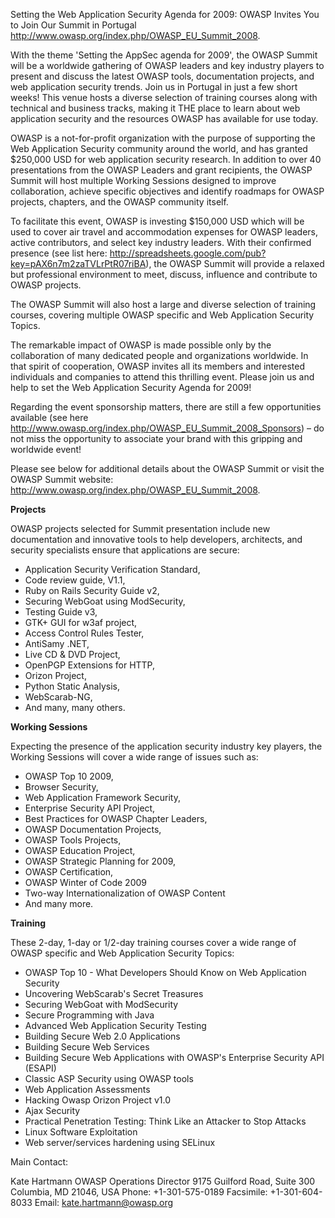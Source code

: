 Setting the Web Application Security Agenda for 2009: OWASP Invites You
to Join Our Summit in Portugal
<http://www.owasp.org/index.php/OWASP_EU_Summit_2008>.

With the theme 'Setting the AppSec agenda for 2009', the OWASP Summit
will be a worldwide gathering of OWASP leaders and key industry players
to present and discuss the latest OWASP tools, documentation projects,
and web application security trends. Join us in Portugal in just a few
short weeks\! This venue hosts a diverse selection of training courses
along with technical and business tracks, making it THE place to learn
about web application security and the resources OWASP has available for
use today.

OWASP is a not-for-profit organization with the purpose of supporting
the Web Application Security community around the world, and has granted
$250,000 USD for web application security research. In addition to over
40 presentations from the OWASP Leaders and grant recipients, the OWASP
Summit will host multiple Working Sessions designed to improve
collaboration, achieve specific objectives and identify roadmaps for
OWASP projects, chapters, and the OWASP community itself.

To facilitate this event, OWASP is investing $150,000 USD which will be
used to cover air travel and accommodation expenses for OWASP leaders,
active contributors, and select key industry leaders. With their
confirmed presence (see list here:
<http://spreadsheets.google.com/pub?key=pAX6n7m2zaTVLrPtR07riBA>), the
OWASP Summit will provide a relaxed but professional environment to
meet, discuss, influence and contribute to OWASP projects.

The OWASP Summit will also host a large and diverse selection of
training courses, covering multiple OWASP specific and Web Application
Security Topics.

The remarkable impact of OWASP is made possible only by the
collaboration of many dedicated people and organizations worldwide. In
that spirit of cooperation, OWASP invites all its members and interested
individuals and companies to attend this thrilling event. Please join us
and help to set the Web Application Security Agenda for 2009\!

Regarding the event sponsorship matters, there are still a few
opportunities available (see here
<http://www.owasp.org/index.php/OWASP_EU_Summit_2008_Sponsors>) – do not
miss the opportunity to associate your brand with this gripping and
worldwide event\!

Please see below for additional details about the OWASP Summit or visit
the OWASP Summit website:
<http://www.owasp.org/index.php/OWASP_EU_Summit_2008>.

**Projects**

OWASP projects selected for Summit presentation include new
documentation and innovative tools to help developers, architects, and
security specialists ensure that applications are secure:

  - Application Security Verification Standard,
  - Code review guide, V1.1,
  - Ruby on Rails Security Guide v2,
  - Securing WebGoat using ModSecurity,
  - Testing Guide v3,
  - GTK+ GUI for w3af project,
  - Access Control Rules Tester,
  - AntiSamy .NET,
  - Live CD & DVD Project,
  - OpenPGP Extensions for HTTP,
  - Orizon Project,
  - Python Static Analysis,
  - WebScarab-NG,
  - And many, many others.

**Working Sessions**

Expecting the presence of the application security industry key players,
the Working Sessions will cover a wide range of issues such as:

  - OWASP Top 10 2009,
  - Browser Security,
  - Web Application Framework Security,
  - Enterprise Security API Project,
  - Best Practices for OWASP Chapter Leaders,
  - OWASP Documentation Projects,
  - OWASP Tools Projects,
  - OWASP Education Project,
  - OWASP Strategic Planning for 2009,
  - OWASP Certification,
  - OWASP Winter of Code 2009
  - Two-way Internationalization of OWASP Content
  - And many more.

**Training**

These 2-day, 1-day or 1/2-day training courses cover a wide range of
OWASP specific and Web Application Security Topics:

  - OWASP Top 10 - What Developers Should Know on Web Application
    Security
  - Uncovering WebScarab's Secret Treasures
  - Securing WebGoat with ModSecurity
  - Secure Programming with Java
  - Advanced Web Application Security Testing
  - Building Secure Web 2.0 Applications
  - Building Secure Web Services
  - Building Secure Web Applications with OWASP's Enterprise Security
    API (ESAPI)
  - Classic ASP Security using OWASP tools
  - Web Application Assessments
  - Hacking Owasp Orizon Project v1.0
  - Ajax Security
  - Practical Penetration Testing: Think Like an Attacker to Stop
    Attacks
  - Linux Software Exploitation
  - Web server/services hardening using SELinux

Main Contact:

Kate Hartmann
OWASP Operations Director
9175 Guilford Road, Suite 300
Columbia, MD 21046, USA
Phone: +1-301-575-0189
Facsimile: +1-301-604-8033
Email: kate.hartmann@owasp.org